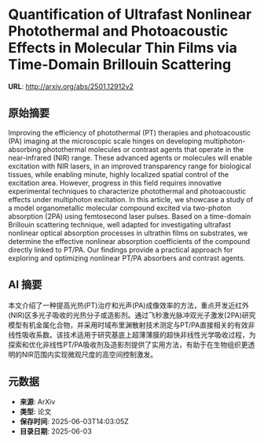 # Quantification of Ultrafast Nonlinear Photothermal and Photoacoustic Effects in Molecular Thin Films via Time-Domain Brillouin Scattering

**URL**: http://arxiv.org/abs/2501.12912v2

## 原始摘要

Improving the efficiency of photothermal (PT) therapies and photoacoustic
(PA) imaging at the microscopic scale hinges on developing
multiphoton-absorbing photothermal molecules or contrast agents that operate in
the near-infrared (NIR) range. These advanced agents or molecules will enable
excitation with NIR lasers, in an improved transparency range for biological
tissues, while enabling minute, highly localized spatial control of the
excitation area. However, progress in this field requires innovative
experimental techniques to characterize photothermal and photoacoustic effects
under multiphoton excitation. In this article, we showcase a study of a model
organometallic molecular compound excited via two-photon absorption (2PA) using
femtosecond laser pulses. Based on a time-domain Brillouin scattering
technique, well adapted for investigating ultrafast nonlinear optical
absorption processes in ultrathin films on substrates, we determine the
effective nonlinear absorption coefficients of the compound directly linked to
PT/PA. Our findings provide a practical approach for exploring and optimizing
nonlinear PT/PA absorbers and contrast agents.


## AI 摘要

本文介绍了一种提高光热(PT)治疗和光声(PA)成像效率的方法，重点开发近红外(NIR)区多光子吸收的光热分子或造影剂。通过飞秒激光脉冲双光子激发(2PA)研究模型有机金属化合物，并采用时域布里渊散射技术测定与PT/PA直接相关的有效非线性吸收系数。该技术适用于研究基底上超薄薄膜的超快非线性光学吸收过程，为探索和优化非线性PT/PA吸收剂及造影剂提供了实用方法，有助于在生物组织更透明的NIR范围内实现微观尺度的高空间控制激发。

## 元数据

- **来源**: ArXiv
- **类型**: 论文
- **保存时间**: 2025-06-03T14:03:05Z
- **目录日期**: 2025-06-03
